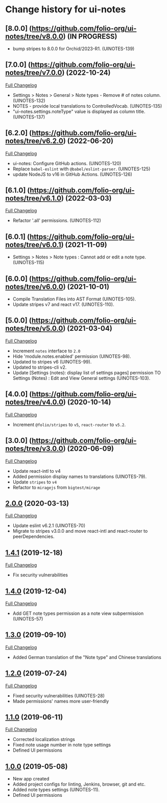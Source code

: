 # Change history for ui-notes

## [8.0.0] (https://github.com/folio-org/ui-notes/tree/v8.0.0) (IN PROGRESS)

* bump stripes to 8.0.0 for Orchid/2023-R1. (UINOTES-139)

## [7.0.0] (https://github.com/folio-org/ui-notes/tree/v7.0.0) (2022-10-24)
[Full Changelog](https://github.com/folio-org/ui-notes/compare/v6.2.0...v7.0.0)

* Settings > Notes > General > Note types - Remove # of notes column. (UINOTES-132)
* NOTES - provide local translations to ControlledVocab. (UINOTES-135)
* "ui-notes.settings.noteType" value is displayed as column title. (UINOTES-137)

## [6.2.0] (https://github.com/folio-org/ui-notes/tree/v6.2.0) (2022-06-20)
[Full Changelog](https://github.com/folio-org/ui-notes/compare/v6.1.0...v6.2.0)

* ui-notes: Configure GitHub actions. (UINOTES-120)
* Replace `babel-eslint` with `@babel/eslint-parser`. (UINOTES-125)
* update NodeJS to v16 in GitHub Actions. (UINOTES-126)

## [6.1.0] (https://github.com/folio-org/ui-notes/tree/v6.1.0) (2022-03-03)
[Full Changelog](https://github.com/folio-org/ui-notes/compare/v6.0.1...v6.1.0)

* Refactor '.all' permissions. (UINOTES-112)

## [6.0.1] (https://github.com/folio-org/ui-notes/tree/v6.0.1) (2021-11-09)

* Settings > Notes > Note types : Cannot add or edit a note type. (UINOTES-115)

## [6.0.0] (https://github.com/folio-org/ui-notes/tree/v6.0.0) (2021-10-01)

* Compile Translation Files into AST Format (UINOTES-105).
* Update stripes v7 and react v17. (UINOTES-110).

## [5.0.0] (https://github.com/folio-org/ui-notes/tree/v5.0.0) (2021-03-04)
[Full Changelog](https://github.com/folio-org/ui-notes/compare/v4.0.0...v5.0.0)

* Increment `notes` interface to `2.0`
* Hide 'module.notes.enabled' permission (UINOTES-98).
* Updated to stripes v6 (UINOTES-99).
* Updated to stripes-cli v2.
* Update [Settings (notes): display list of settings pages] permission TO Settings (Notes) : Edit and View General settings (UINOTES-103).

## [4.0.0] (https://github.com/folio-org/ui-notes/tree/v4.0.0) (2020-10-14)
[Full Changelog](https://github.com/folio-org/ui-notes/compare/v3.0.0...v4.0.0)

* Increment `@folio/stripes` to `v5`, `react-router` to `v5.2`.

## [3.0.0] (https://github.com/folio-org/ui-notes/tree/v3.0.0) (2020-06-09)
[Full Changelog](https://github.com/folio-org/ui-notes/compare/v2.0.0...v3.0.0)

* Update react-intl to v4
* Added permission display names to translations (UINOTES-79).
* Update `stripes` to `v4`
* Refactor to `miragejs` from `bigtest/mirage`

## [2.0.0](https://github.com/folio-org/ui-notes/tree/v2.0.0) (2020-03-13)
[Full Changelog](https://github.com/folio-org/ui-notes/compare/v1.4.0...v2.0.0)

* Update eslint v6.2.1 (UINOTES-70)
* Migrate to stripes v3.0.0 and move react-intl and react-router to peerDependencies.

## [1.4.1](https://github.com/folio-org/ui-notes/tree/v1.4.1) (2019-12-18)
[Full Changelog](https://github.com/folio-org/ui-notes/compare/v1.4.0...v1.4.1)

* Fix security vulnerabilities

## [1.4.0](https://github.com/folio-org/ui-notes/tree/v1.4.0) (2019-12-04)
[Full Changelog](https://github.com/folio-org/ui-notes/compare/v1.3.0...v1.4.0)

* Add GET note types permission as a note view subpermission (UINOTES-57)

## [1.3.0](https://github.com/folio-org/ui-notes/tree/v1.3.0) (2019-09-10)
[Full Changelog](https://github.com/folio-org/ui-notes/compare/v1.2.0...v1.3.0)

* Added German translation of the "Note type" and Chinese translations

## [1.2.0](https://github.com/folio-org/ui-notes/tree/v1.2.0) (2019-07-24)
[Full Changelog](https://github.com/folio-org/ui-notes/compare/v1.1.0...v1.2.0)

* Fixed security vulnerabilities (UINOTES-28)
* Made permissions' names more user-friendly

## [1.1.0](https://github.com/folio-org/ui-notes/tree/v1.1.0) (2019-06-11)
[Full Changelog](https://github.com/folio-org/ui-notes/compare/v1.0.0...v1.1.0)

* Corrected localization strings
* Fixed note usage number in note type settings
* Defined UI permissions

## [1.0.0](https://github.com/folio-org/ui-notes/tree/v1.0.0) (2019-05-08)

* New app created
* Added project configs for linting, Jenkins, browser, git and etc.
* Added note types settings (UINOTES-11).
* Defined UI permissions
